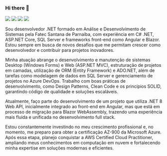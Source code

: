### Hi there 👋

<!--
**iKelviin/iKelviin** is a ✨ _special_ ✨ repository because its `README.md` (this file) appears on your GitHub profile.

Here are some ideas to get you started:

- 🔭 I’m currently working on ...
- 🌱 I’m currently learning ...
- 👯 I’m looking to collaborate on ...
- 🤔 I’m looking for help with ...
- 💬 Ask me about ...
- 📫 How to reach me: ...
- 😄 Pronouns: ...
- ⚡ Fun fact: ...
-->

<img src="https://cdn.jsdelivr.net/gh/devicons/devicon@latest/icons/blazor/blazor-original.svg" />
<img src="https://cdn.jsdelivr.net/gh/devicons/devicon@latest/icons/csharp/csharp-original.svg" />
<img src="https://cdn.jsdelivr.net/gh/devicons/devicon@latest/icons/microsoftsqlserver/microsoftsqlserver-original-wordmark.svg" />
<img src="https://cdn.jsdelivr.net/gh/devicons/devicon@latest/icons/angular/angular-original.svg" />
          
Sou desenvolvedor .NET formado em Análise e Desenvolvimento de Sistemas pela Fatec Santana de Parnaíba, com experiência em C# .NET, ASP.NET Core, SQL Server e frameworks front-end como Angular e Blazor. Estou sempre em busca de novos desafios que me permitam crescer como desenvolvedor e contribuir para projetos inovadores.

Minha atuação abrange o desenvolvimento e manutenção de sistemas Desktop (Windows Forms) e Web (ASP.NET MVC), estruturação de projetos em camadas, utilização de ORM (Entity Framework) e ADO.NET, além de tarefas como modelagem de dados em SQL Server e gerenciamento de projetos no Azure DevOps. Trabalho com boas práticas de desenvolvimento, como Design Patterns, Clean Code e os princípios SOLID, garantindo código de qualidade e soluções escaláveis.

Atualmente, faço parte do desenvolvimento de um projeto que utiliza .NET 8 Web API, inicialmente integrado ao front-end em Angular, mas que está em processo de migração para Blazor WebAssembly, trazendo uma experiência mais fluida e unificada no desenvolvimento full stack.

Estou constantemente investindo no meu crescimento profissional e, no momento, me preparo para obter a certificação AZ-900 da Microsoft Azure. Após essa etapa, planejo conquistar a AWS Certified Cloud Practitioner, ampliando meus conhecimentos em computação em nuvem e fortalecendo minha expertise em soluções modernas e eficientes.          
          
